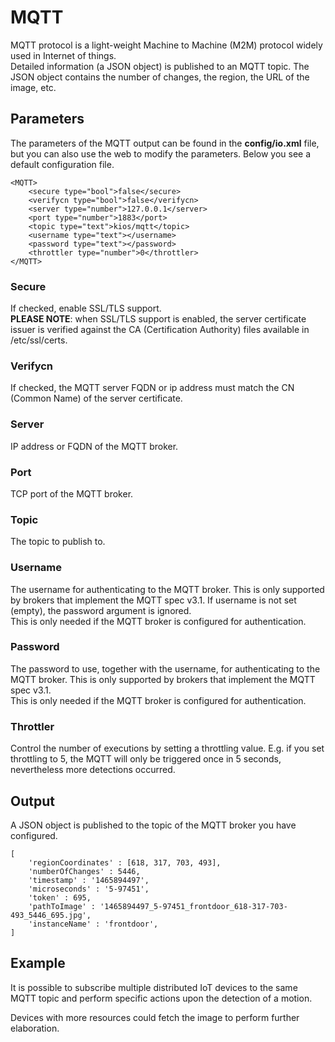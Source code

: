 # MQTT

MQTT protocol is a light-weight Machine to Machine (M2M) protocol widely used in Internet of things.  
Detailed information (a JSON object) is published to an MQTT topic. The JSON object contains the number of changes, the region, the URL of the image, etc.

## Parameters

The parameters of the MQTT output can be found in the **config/io.xml** file, but you can also use the web to modify the parameters. Below you see a default configuration file.

    <MQTT>
        <secure type="bool">false</secure>
        <verifycn type="bool">false</verifycn>
        <server type="number">127.0.0.1</server>
        <port type="number">1883</port>
        <topic type="text">kios/mqtt</topic>
        <username type="text"></username>
        <password type="text"></password>
        <throttler type="number">0</throttler>
    </MQTT>

### Secure

If checked, enable SSL/TLS support.  
**PLEASE NOTE**: when SSL/TLS support is enabled, the server certificate issuer is verified against the CA (Certification Authority) files available in /etc/ssl/certs.

### Verifycn

If checked, the MQTT server FQDN or ip address must match the CN (Common Name) of the server certificate.

### Server

IP address or FQDN of the MQTT broker.

### Port

TCP port of the MQTT broker.

### Topic

The topic to publish to.

### Username

The username for authenticating to the MQTT broker. This is only supported by brokers that implement the MQTT spec v3.1. If username is not set (empty), the password argument is ignored.  
This is only needed if the MQTT broker is configured for authentication.

### Password

The password to use, together with the username, for authenticating to the MQTT broker. This is only supported by brokers that implement the MQTT spec v3.1.  
This is only needed if the MQTT broker is configured for authentication.

### Throttler

Control the number of executions by setting a throttling value. E.g. if you set throttling to 5, the MQTT will only be triggered once in 5 seconds, nevertheless more detections occurred.

## Output

A JSON object is published to the topic of the MQTT broker you have configured.

	[
 		'regionCoordinates' : [618, 317, 703, 493],
  		'numberOfChanges' : 5446,
  		'timestamp' : '1465894497',
  		'microseconds' : '5-97451',
  		'token' : 695,
  		'pathToImage' : '1465894497_5-97451_frontdoor_618-317-703-493_5446_695.jpg',
  		'instanceName' : 'frontdoor',
	]

## Example

It is possible to subscribe multiple distributed IoT devices to the same MQTT topic and perform specific actions upon the detection of a motion.

Devices with more resources could fetch the image to perform further elaboration.
